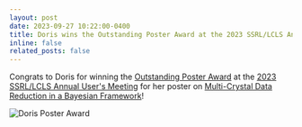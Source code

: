 ```yaml
---
layout: post
date: 2023-09-27 10:22:00-0400
title: Doris wins the Outstanding Poster Award at the 2023 SSRL/LCLS Annual User's Meeting!
inline: false
related_posts: false
---
```


Congrats to Doris for winning the [Outstanding Poster Award](https://www-ssrl.slac.stanford.edu/content/ssrl-news/student-poster-awards-sponsored-bioxfel) at the [2023 SSRL/LCLS Annual User's Meeting](https://events.bizzabo.com/SLAC-2023) for her poster on [Multi-Crystal Data Reduction in a Bayesian Framework](https://events.bizzabo.com/SLAC-2023/agenda/session/1227935)!

![Doris Poster Award](https://res.cloudinary.com/bizzaboprod/image/upload/q_auto,f_auto,c_scale,c_crop,g_custom/v1696003561/tu6cebcnzbbcykvtmnn6)
